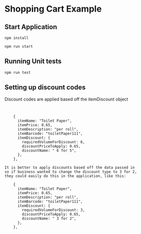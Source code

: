 # Shopping Cart Example

## Start Application
```
npm install

npm run start
```

## Running Unit tests

```
npm run test
```

## Setting up discount codes

Discount codes are applied based off the itemDiscount object

```


    {
      itemName: "Toilet Paper",
      itemPrice: 0.65,
      itemDescription: "per roll",
      itemBarcode: "toiletPaper111",
      itemDiscount: {
        requiredVolumeForDiscount: 6,
        discountPriceToApply: 0.65,
        discountName: " 6 for 5",
      },
    },
```
    It is better to apply discounts based off the data passed in
    so if business wanted to change the discount type to 3 for 2,
    they could easily do this in the application, like this:
```
    {
      itemName: "Toilet Paper",
      itemPrice: 0.65,
      itemDescription: "per roll",
      itemBarcode: "toiletPaper111",
      itemDiscount: {
        requiredVolumeForDiscount: 3,
        discountPriceToApply: 0.65,
        discountName: " 3 for 2",
      },
    },

```
